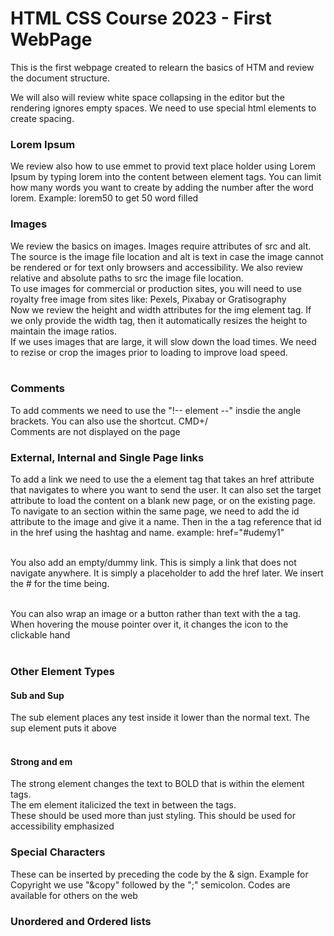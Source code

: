 # HTML CSS Course 2023 - First WebPage

This is the first webpage created to relearn the basics of HTM and review the document structure.<br/>

We will also will review white space collapsing in the editor but the rendering ignores empty spaces. We need to use special html elements to create spacing.<br>

### Lorem Ipsum
We review also how to use emmet to provid text place holder using Lorem Ipsum by typing lorem into the content between element tags. You can limit how many words you want to create by adding the number after the word lorem. Example: lorem50 to get 50 word filled <br/>

### Images
We review the basics on images. Images require attributes of src and alt. The source is the image file location and alt is text in case the image cannot be rendered or for text only browsers and accessibility. We also review relative and absolute paths to src the image file location.<br/>
To use images for commercial or production sites, you will need to use royalty free image from sites like: Pexels, Pixabay or Gratisography <br/>
Now we review the height and width attributes for the img element tag. If we only provide the width tag, then it automatically resizes the height to maintain the image ratios. <br/>
If we uses images that are large, it will slow down the load times. We need to rezise or crop the images prior to loading to improve load speed. <br/>
<br/>
### Comments
To add comments we need to use the "!-- element --" insdie the angle brackets. You can also use the shortcut. CMD+/
<br/>Comments are not displayed on the page<br/>

### External, Internal and Single Page links
To add a link we need to use the a element tag that takes an href attribute that navigates to where you want to send the user. It can also set the target attribute to load the content on a blank new page, or on the existing page.<br/>
To navigate to an section within the same page, we need to add the id attribute to the image and give it a name. Then in the a tag reference that id in the href using the hashtag and name. example: href="#udemy1"<br/><br/>

You also add an empty/dummy link. This is simply a link that does not navigate anywhere. It is simply a placeholder to add the href later. We insert the # for the time being. <br/><br/>

You can also wrap an image or a button rather than text with the a tag. When hovering the mouse pointer over it, it changes the icon to the clickable hand
<br/><br/>

### Other Element Types

#### Sub and Sup
The sub element places any test inside it lower than the normal text. The sup element puts it above
<br/><br/>

#### Strong and em
The strong element changes the text to BOLD that is within the element tags. 
<br> The em element italicized the text in between the tags.
<br/>
These should be used more than just styling. This should be used for accessibility emphasized
<br/>

### Special Characters
These can be inserted by preceding the code by the & sign. Example for Copyright we use "&copy" followed by the ";" semicolon. Codes are available for others on the web

### Unordered and Ordered lists





